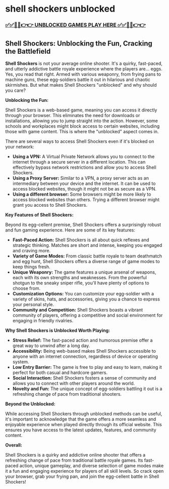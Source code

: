 # shell shockers unblocked

### [✅✅🔴🔴👉👉 UNBLOCKED GAMES PLAY HERE ✅✅🔴🔴👉👉](https://topstoryindia.com)

## Shell Shockers: Unblocking the Fun, Cracking the Battlefield

**Shell Shockers** is not your average online shooter. It's a quirky, fast-paced, and utterly addictive battle royale experience where the players are… eggs. Yes, you read that right. Armed with various weaponry, from frying pans to machine guns, these egg-soldiers battle it out in hilarious and chaotic skirmishes. But what makes Shell Shockers "unblocked" and why should you care?

**Unblocking the Fun:**

Shell Shockers is a web-based game, meaning you can access it directly through your browser. This eliminates the need for downloads or installations, allowing you to jump straight into the action. However, some schools and workplaces might block access to certain websites, including those with game content. This is where the "unblocked" aspect comes in.

There are several ways to access Shell Shockers even if it's blocked on your network:

* **Using a VPN:** A Virtual Private Network allows you to connect to the internet through a secure server in a different location. This can effectively bypass network restrictions and allow you to access Shell Shockers.
* **Using a Proxy Server:** Similar to a VPN, a proxy server acts as an intermediary between your device and the internet. It can be used to access blocked websites, though it might not be as secure as a VPN.
* **Using a different browser:** Some browsers might be more likely to access blocked websites than others. Trying a different browser might grant you access to Shell Shockers.

**Key Features of Shell Shockers:**

Beyond its egg-cellent premise, Shell Shockers offers a surprisingly robust and fun gaming experience. Here are some of its key features:

* **Fast-Paced Action:** Shell Shockers is all about quick reflexes and strategic thinking. Matches are short and intense, keeping you engaged and craving more.
* **Variety of Game Modes:** From classic battle royale to team deathmatch and egg hunt, Shell Shockers offers a diverse range of game modes to keep things fresh.
* **Unique Weaponry:** The game features a unique arsenal of weapons, each with its own strengths and weaknesses. From the powerful shotgun to the sneaky sniper rifle, you'll have plenty of options to choose from.
* **Customization Options:** You can customize your egg-soldier with a variety of skins, hats, and accessories, giving you a chance to express your personal style.
* **Community and Competition:** Shell Shockers boasts a vibrant community of players, offering a competitive and social environment for engaging in friendly rivalries.

**Why Shell Shockers is Unblocked Worth Playing:**

* **Stress Relief:** The fast-paced action and humorous premise offer a great way to unwind after a long day.
* **Accessibility:** Being web-based makes Shell Shockers accessible to anyone with an internet connection, regardless of device or operating system.
* **Low Entry Barrier:** The game is free to play and easy to learn, making it perfect for both casual and hardcore gamers.
* **Social Interaction:** Shell Shockers fosters a sense of community and allows you to connect with other players around the world.
* **Novelty and Fun:** The unique concept of egg-soldiers battling it out is a refreshing change of pace from traditional shooters.

**Beyond the Unblocked:**

While accessing Shell Shockers through unblocked methods can be useful, it's important to acknowledge that the game offers a more seamless and enjoyable experience when played directly through its official website. This ensures you have access to the latest updates, features, and community content.

**Overall:**

Shell Shockers is a quirky and addictive online shooter that offers a refreshing change of pace from traditional battle royale games. Its fast-paced action, unique gameplay, and diverse selection of game modes make it a fun and engaging experience for players of all skill levels. So crack open your browser, grab your frying pan, and join the egg-cellent battle in Shell Shockers! 
